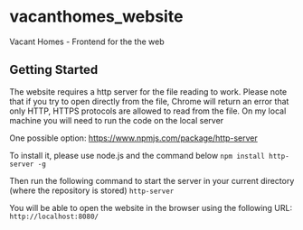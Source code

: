 # vacanthomes_website
Vacant Homes - Frontend for the the web


## Getting Started
The website requires a http server for the file reading to work.
Please note that if you try to open directly from the file, Chrome will return an error that only HTTP, HTTPS protocols are allowed to read from the file. 
On my local machine you will need to run the code on the local server 

One possible option: 
https://www.npmjs.com/package/http-server
 
To install it, please use node.js and the command below
`npm install http-server -g`

Then run the following command to start the server in your current directory (where the repository is stored)
`http-server`

You will be able to open the website in the browser using the following URL:
`http://localhost:8080/`


